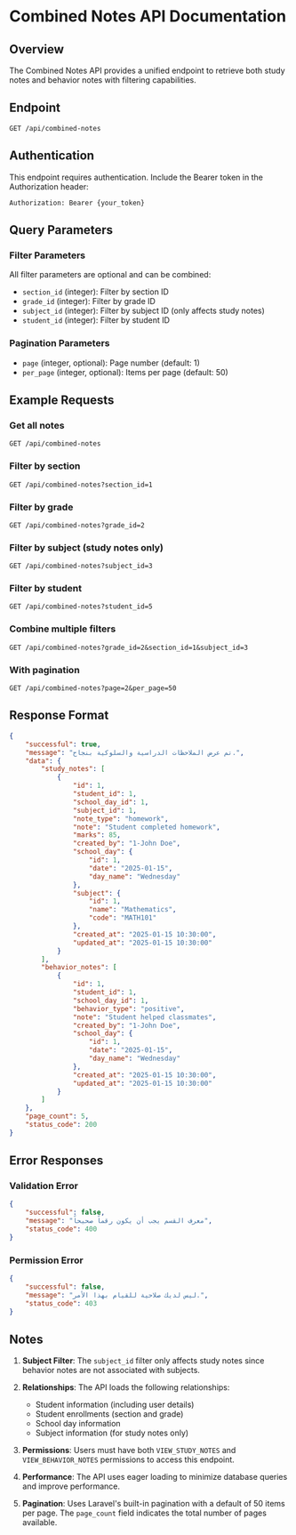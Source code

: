 # Combined Notes API Documentation

## Overview
The Combined Notes API provides a unified endpoint to retrieve both study notes and behavior notes with filtering capabilities.

## Endpoint
```
GET /api/combined-notes
```

## Authentication
This endpoint requires authentication. Include the Bearer token in the Authorization header:
```
Authorization: Bearer {your_token}
```

## Query Parameters

### Filter Parameters
All filter parameters are optional and can be combined:

- `section_id` (integer): Filter by section ID
- `grade_id` (integer): Filter by grade ID  
- `subject_id` (integer): Filter by subject ID (only affects study notes)
- `student_id` (integer): Filter by student ID

### Pagination Parameters
- `page` (integer, optional): Page number (default: 1)
- `per_page` (integer, optional): Items per page (default: 50)

## Example Requests

### Get all notes
```
GET /api/combined-notes
```

### Filter by section
```
GET /api/combined-notes?section_id=1
```

### Filter by grade
```
GET /api/combined-notes?grade_id=2
```

### Filter by subject (study notes only)
```
GET /api/combined-notes?subject_id=3
```

### Filter by student
```
GET /api/combined-notes?student_id=5
```

### Combine multiple filters
```
GET /api/combined-notes?grade_id=2&section_id=1&subject_id=3
```

### With pagination
```
GET /api/combined-notes?page=2&per_page=50
```

## Response Format

```json
{
    "successful": true,
    "message": "تم عرض الملاحظات الدراسية والسلوكية بنجاح.",
    "data": {
        "study_notes": [
            {
                "id": 1,
                "student_id": 1,
                "school_day_id": 1,
                "subject_id": 1,
                "note_type": "homework",
                "note": "Student completed homework",
                "marks": 85,
                "created_by": "1-John Doe",
                "school_day": {
                    "id": 1,
                    "date": "2025-01-15",
                    "day_name": "Wednesday"
                },
                "subject": {
                    "id": 1,
                    "name": "Mathematics",
                    "code": "MATH101"
                },
                "created_at": "2025-01-15 10:30:00",
                "updated_at": "2025-01-15 10:30:00"
            }
        ],
        "behavior_notes": [
            {
                "id": 1,
                "student_id": 1,
                "school_day_id": 1,
                "behavior_type": "positive",
                "note": "Student helped classmates",
                "created_by": "1-John Doe",
                "school_day": {
                    "id": 1,
                    "date": "2025-01-15",
                    "day_name": "Wednesday"
                },
                "created_at": "2025-01-15 10:30:00",
                "updated_at": "2025-01-15 10:30:00"
            }
        ]
    },
    "page_count": 5,
    "status_code": 200
}
```

## Error Responses

### Validation Error
```json
{
    "successful": false,
    "message": "معرف القسم يجب أن يكون رقماً صحيحاً",
    "status_code": 400
}
```

### Permission Error
```json
{
    "successful": false,
    "message": "ليس لديك صلاحية للقيام بهذا الأمر.",
    "status_code": 403
}
```

## Notes

1. **Subject Filter**: The `subject_id` filter only affects study notes since behavior notes are not associated with subjects.

2. **Relationships**: The API loads the following relationships:
   - Student information (including user details)
   - Student enrollments (section and grade)
   - School day information
   - Subject information (for study notes only)

3. **Permissions**: Users must have both `VIEW_STUDY_NOTES` and `VIEW_BEHAVIOR_NOTES` permissions to access this endpoint.

4. **Performance**: The API uses eager loading to minimize database queries and improve performance.

5. **Pagination**: Uses Laravel's built-in pagination with a default of 50 items per page. The `page_count` field indicates the total number of pages available.
